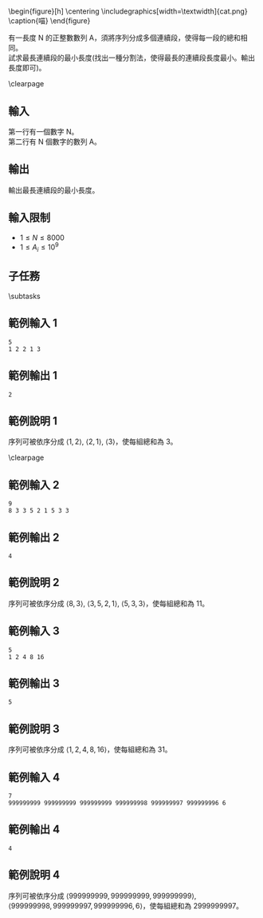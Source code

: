 # 

\begin{figure}[h]
\centering
\includegraphics[width=\textwidth]{cat.png}
\caption{喵}
\end{figure}

有一長度 N 的正整數數列 A，須將序列分成多個連續段，使得每一段的總和相同。  
試求最長連續段的最小長度(找出一種分割法，使得最長的連續段長度最小。輸出長度即可)。  

\clearpage

## 輸入
第一行有一個數字 N。  
第二行有 N 個數字的數列 A。

## 輸出
輸出最長連續段的最小長度。

## 輸入限制
- $1 \leq N \leq 8000$
- $1 \leq A_i \leq 10^9$

## 子任務
\subtasks

## 範例輸入 1
```
5
1 2 2 1 3
```

## 範例輸出 1
```
2
```

## 範例說明 1
序列可被依序分成 $\langle 1, 2\rangle$, $\langle 2, 1\rangle$, $\langle 3\rangle$，使每組總和為 $3$。

\clearpage

## 範例輸入 2
```
9
8 3 3 5 2 1 5 3 3
```

## 範例輸出 2
```
4
```

## 範例說明 2
序列可被依序分成 $\langle 8, 3\rangle$, $\langle 3, 5, 2, 1\rangle$, $\langle 5, 3, 3\rangle$，使每組總和為 $11$。

## 範例輸入 3
```
5
1 2 4 8 16
```

## 範例輸出 3
```
5
```

## 範例說明 3
序列可被依序分成 $\langle 1, 2, 4, 8, 16\rangle$，使每組總和為 $31$。

## 範例輸入 4
```
7
999999999 999999999 999999999 999999998 999999997 999999996 6
```

## 範例輸出 4
```
4
```

## 範例說明 4
序列可被依序分成 $\langle 999999999, 999999999, 999999999\rangle$,  
$\langle 999999998, 999999997, 999999996, 6\rangle$，使每組總和為 $2999999997$。
